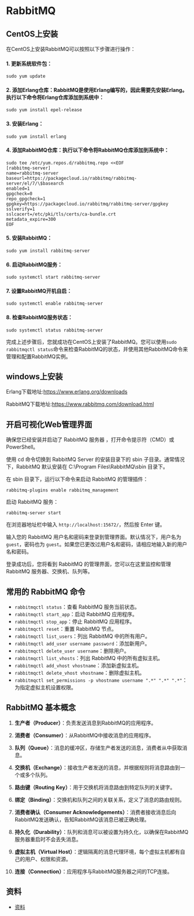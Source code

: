 # RabbitMQ




## CentOS上安装

在CentOS上安装RabbitMQ可以按照以下步骤进行操作：

#### 1. 更新系统软件包：
   ```
   sudo yum update
   ```

#### 2. 添加Erlang仓库：RabbitMQ是使用Erlang编写的，因此需要先安装Erlang。执行以下命令将Erlang仓库添加到系统中：
   ```
   sudo yum install epel-release
   ```

#### 3. 安装Erlang：
   ```
   sudo yum install erlang
   ```

#### 4. 添加RabbitMQ仓库：执行以下命令将RabbitMQ仓库添加到系统中：
   ```
   sudo tee /etc/yum.repos.d/rabbitmq.repo <<EOF
   [rabbitmq-server]
   name=rabbitmq-server
   baseurl=https://packagecloud.io/rabbitmq/rabbitmq-server/el/7/\$basearch
   enabled=1
   gpgcheck=0
   repo_gpgcheck=1
   gpgkey=https://packagecloud.io/rabbitmq/rabbitmq-server/gpgkey
   sslverify=1
   sslcacert=/etc/pki/tls/certs/ca-bundle.crt
   metadata_expire=300
   EOF
   ```

#### 5. 安装RabbitMQ：
   ```
   sudo yum install rabbitmq-server
   ```

#### 6. 启动RabbitMQ服务：
   ```
   sudo systemctl start rabbitmq-server
   ```

#### 7. 设置RabbitMQ开机自启：
   ```
   sudo systemctl enable rabbitmq-server
   ```

#### 8. 检查RabbitMQ服务状态：
   ```
   sudo systemctl status rabbitmq-server
   ```

完成上述步骤后，您就成功在CentOS上安装了RabbitMQ。您可以使用`sudo rabbitmqctl status`命令来检查RabbitMQ的状态，并使用其他RabbitMQ命令来管理和配置RabbitMQ实例。
 

## windows上安装

Erlang下载地址:https://www.erlang.org/downloads

RabbitMQ下载地址:https://www.rabbitmq.com/download.html



## 开启可视化Web管理界面

 确保您已经安装并启动了 RabbitMQ 服务器 ，打开命令提示符（CMD）或 PowerShell。

使用 cd 命令切换到 RabbitMQ Server 的安装目录下的 sbin 子目录。通常情况下，RabbitMQ 默认安装在 C:\Program Files\RabbitMQ\sbin 目录下。

在 sbin 目录下，运行以下命令来启动 RabbitMQ 的管理插件：

```
rabbitmq-plugins enable rabbitmq_management
```

启动 RabbitMQ 服务：
```
rabbitmq-server start
```
在浏览器地址栏中输入 `http://localhost:15672/`，然后按 Enter 键。

 输入您的 RabbitMQ 用户名和密码来登录到管理界面。默认情况下，用户名为 `guest`，密码也为 `guest`。如果您已更改过用户名和密码，请相应地输入新的用户名和密码。

登录成功后，您将看到 RabbitMQ 的管理界面，您可以在这里监控和管理 RabbitMQ 服务器、交换机、队列等。



## 常用的 RabbitMQ 命令

- `rabbitmqctl status`：查看 RabbitMQ 服务当前状态。
- `rabbitmqctl start_app`：启动 RabbitMQ 应用程序。
- `rabbitmqctl stop_app`：停止 RabbitMQ 应用程序。
- `rabbitmqctl reset`：重置 RabbitMQ 节点。
- `rabbitmqctl list_users`：列出 RabbitMQ 中的所有用户。
- `rabbitmqctl add_user username password`：添加新用户。
- `rabbitmqctl delete_user username`：删除用户。
- `rabbitmqctl list_vhosts`：列出 RabbitMQ 中的所有虚拟主机。
- `rabbitmqctl add_vhost vhostname`：添加新虚拟主机。
- `rabbitmqctl delete_vhost vhostname`：删除虚拟主机。
- `rabbitmqctl set_permissions -p vhostname username ".*" ".*" ".*"`：为指定虚拟主机设置权限。


 
 ## RabbitMQ 基本概念 

1. **生产者（Producer）**：负责发送消息到RabbitMQ的应用程序。

2. **消费者（Consumer）**：从RabbitMQ中接收消息的应用程序。

3. **队列（Queue）**：消息的缓冲区，存储生产者发送的消息，消费者从中获取消息。

4. **交换机（Exchange）**：接收生产者发送的消息，并根据规则将消息路由到一个或多个队列。

5. **路由键（Routing Key）**：用于交换机将消息路由到特定队列的关键字。

6. **绑定（Binding）**：交换机和队列之间的关联关系，定义了消息的路由规则。

7. **消费者确认（Consumer Acknowledgements）**：消费者接收消息后向RabbitMQ发送确认，告知RabbitMQ该消息已被正确处理。

8. **持久化（Durability）**：队列和消息可以被设置为持久化，以确保在RabbitMQ服务器重启时不会丢失消息。

9. **虚拟主机（Virtual Host）**：逻辑隔离的消息代理环境，每个虚拟主机都有自己的用户、权限和资源。

10. **连接（Connection）**：应用程序与RabbitMQ服务器之间的TCP连接。 


## 资料

- [资料](/article/rabbitmq.html)